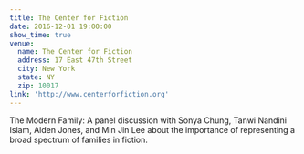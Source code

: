 ```yaml
---
title: The Center for Fiction
date: 2016-12-01 19:00:00
show_time: true
venue:
  name: The Center for Fiction
  address: 17 East 47th Street
  city: New York
  state: NY
  zip: 10017
link: 'http://www.centerforfiction.org'
---
```



The Modern Family: A panel discussion with Sonya Chung, Tanwi Nandini Islam, Alden Jones, and Min Jin Lee about the importance of representing a broad spectrum of families in fiction.